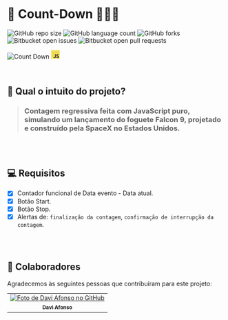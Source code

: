 # 🚀 Count-Down 👨🏻‍🚀

![GitHub repo size](https://img.shields.io/github/repo-size/Daviafonso88/JQuery-js)
![GitHub language count](https://img.shields.io/github/languages/count/Daviafonso88/JQuery-js)
![GitHub forks](https://img.shields.io/github/forks/Daviafonso88/JQuery-js)
![Bitbucket open issues](https://img.shields.io/bitbucket/issues/Daviafonso88/JQuery-js)
![Bitbucket open pull requests](https://img.shields.io/bitbucket/pr-raw/Daviafonso88/JQuery-js)

![Count Down](https://user-images.githubusercontent.com/89953265/200878522-d0cd89e8-dd2e-437c-806b-26d1024bfbef.gif)
 <img align="rigth" alt="DaviAfonso88-JavaScript" height="20" width="20" src="https://raw.githubusercontent.com/devicons/devicon/master/icons/javascript/javascript-original.svg">
 
<br>

## 🧠 Qual o intuito do projeto?
> ### Contagem regressiva feita com JavaScript puro, simulando um lançamento do foguete Falcon 9, projetado e construído pela SpaceX no Estados Unidos.

<br>
<br>

## 💻 Requisitos  

- [x] Contador funcional de Data evento - Data atual.
- [x] Botão Start.
- [x] Botão Stop.
- [x] Alertas de: `finalização da contagem`, `confirmação de interrupção da contagem`.

<br>
<br>

## 🤝 Colaboradores

Agradecemos às seguintes pessoas que contribuíram para este projeto:

<table>
  <tr>
    <td align="center">
      <a href="#">
         <img src="https://avatars.githubusercontent.com/u/89953265?v=4" width="100px;" alt="Foto de Davi Afonso no GitHub"/><br>
        <sub>
          <b>Davi Afonso</b>
        </sub>
      </a>
    </td>
</table>
   
